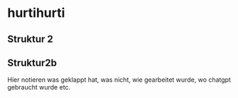 # hurtihurti

## Struktur 2

## Struktur2b

Hier notieren was geklappt hat, was nicht, wie gearbeitet wurde, wo chatgpt gebraucht wurde etc.